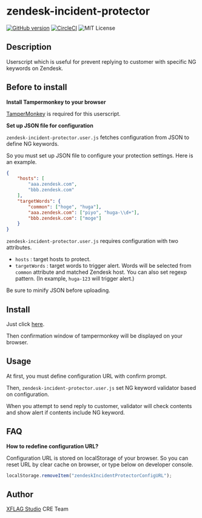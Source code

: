zendesk-incident-protector
===

[![GitHub version](https://badge.fury.io/gh/xflagstudio%2Fzendesk-incident-protector.svg)](https://badge.fury.io/gh/xflagstudio%2Fzendesk-incident-protector)
[![CircleCI](https://circleci.com/gh/xflagstudio/zendesk-incident-protector.svg?style=shield)](https://circleci.com/gh/xflagstudio/zendesk-incident-protector)
![MIT License](http://img.shields.io/badge/license-MIT-blue.svg?style=flat)

## Description

Userscript which is useful for prevent replying to customer with specific NG keywords on Zendesk.

## Before to install

**Install Tampermonkey to your browser**

[TamperMonkey](https://tampermonkey.net/) is required for this userscript.

**Set up JSON file for configuration**

`zendesk-incident-protector.user.js` fetches configuration from JSON to define NG keywords.

So you must set up JSON file to configure your protection settings. Here is an example.

```json
{
    "hosts": [
        "aaa.zendesk.com",
        "bbb.zendesk.com"
    ],
    "targetWords": {
        "common": ["hoge", "huga"],
        "aaa.zendesk.com": ["piyo", "huga-\\d+"],
        "bbb.zendesk.com": ["moge"]
    }
}
```

`zendesk-incident-protector.user.js` requires configuration with two attributes.

* `hosts` : target hosts to protect.
* `targetWords` : target words to trigger alert. Words will be selected from `common` attribute and matched Zendesk host. You can also set regexp pattern. (In example, `huga-123` will trigger alert.)

Be sure to minify JSON before uploading.

## Install

Just click [here](https://github.com/xflagstudio/zendesk-incident-protector/raw/1.0.0/zendesk-incident-protector.user.js).

Then confirmation window of tampermonkey will be displayed on your browser.

## Usage

At first, you must define configuration URL with confirm prompt.

Then, `zendesk-incident-protector.user.js` set NG keyword validator based on configuration.

When you attempt to send reply to customer, validator will check contents and show alert if contents include NG keyword.

## FAQ

**How to redefine configuration URL?**

Configuration URL is stored on localStorage of your browser. So you can reset URL by clear cache on browser, or type below on developer console.

```javascript
localStorage.removeItem("zendeskIncidentProtectorConfigURL");
```

## Author

[XFLAG Studio](https://career.xflag.com/) CRE Team
